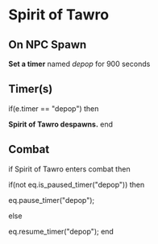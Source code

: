 # Spirit of Tawro




## On NPC Spawn
   **Set a timer** named *depop* for 900 seconds



## Timer(s)

if(e.timer == "depop") then


**Spirit of Tawro despawns.**
end



## Combat

if Spirit of Tawro enters combat  then


if(not eq.is_paused_timer("depop")) then



eq.pause_timer("depop");


else


eq.resume_timer("depop");
end
